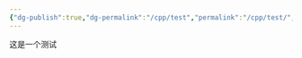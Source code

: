```yaml
---
{"dg-publish":true,"dg-permalink":"/cpp/test","permalink":"/cpp/test/","dgPassFrontmatter":true}
---
```




这是一个测试
